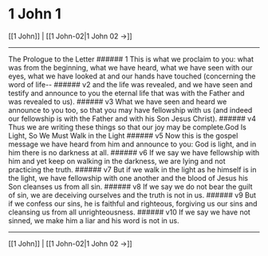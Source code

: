 # 1 John 1

[[1 John]] | [[1 John-02|1 John 02 →]]
***

The Prologue to the Letter ###### 1 This is what we proclaim to you: what was from the beginning, what we have heard, what we have seen with our eyes, what we have looked at and our hands have touched (concerning the word of life-- ###### v2 and the life was revealed, and we have seen and testify and announce to you the eternal life that was with the Father and was revealed to us). ###### v3 What we have seen and heard we announce to you too, so that you may have fellowship with us (and indeed our fellowship is with the Father and with his Son Jesus Christ). ###### v4 Thus we are writing these things so that our joy may be complete.God Is Light, So We Must Walk in the Light ###### v5 Now this is the gospel message we have heard from him and announce to you: God is light, and in him there is no darkness at all. ###### v6 If we say we have fellowship with him and yet keep on walking in the darkness, we are lying and not practicing the truth. ###### v7 But if we walk in the light as he himself is in the light, we have fellowship with one another and the blood of Jesus his Son cleanses us from all sin. ###### v8 If we say we do not bear the guilt of sin, we are deceiving ourselves and the truth is not in us. ###### v9 But if we confess our sins, he is faithful and righteous, forgiving us our sins and cleansing us from all unrighteousness. ###### v10 If we say we have not sinned, we make him a liar and his word is not in us.

***
[[1 John]] | [[1 John-02|1 John 02 →]]
